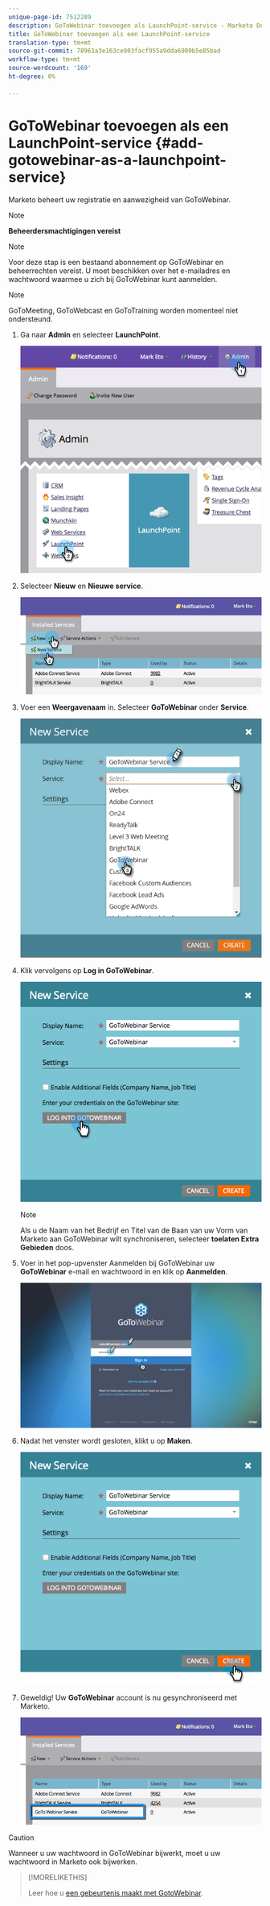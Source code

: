 ```yaml
---
unique-page-id: 7512289
description: GoToWebinar toevoegen als LaunchPoint-service - Marketo Docs - Productdocumentatie
title: GoToWebinar toevoegen als een LaunchPoint-service
translation-type: tm+mt
source-git-commit: 78961a3e163ce903facf955a9dda6909b5e85bad
workflow-type: tm+mt
source-wordcount: '169'
ht-degree: 0%

---
```



# GoToWebinar toevoegen als een LaunchPoint-service {#add-gotowebinar-as-a-launchpoint-service}

Marketo beheert uw registratie en aanwezigheid van GoToWebinar.

>[!NOTE]
>
>**Beheerdersmachtigingen vereist**

>[!NOTE]
>
>Voor deze stap is een bestaand abonnement op GoToWebinar en beheerrechten vereist. U moet beschikken over het e-mailadres en wachtwoord waarmee u zich bij GoToWebinar kunt aanmelden.

>[!NOTE]
>
>GoToMeeting, GoToWebcast en GoToTraining worden momenteel niet ondersteund.

1. Ga naar **Admin** en selecteer **LaunchPoint**.

   ![](assets/image2015-4-22-15-3a33-3a47.png)

1. Selecteer **Nieuw** en **Nieuwe service**.

   ![](assets/new-service-gotowebinar.png)

1. Voer een **Weergavenaam** in. Selecteer **GoToWebinar** onder **Service**.

   ![](assets/new-service-goto-webinar1.png)

1. Klik vervolgens op **Log in GoToWebinar**.

   ![](assets/image2015-4-22-15-3a57-3a59.png)

   >[!NOTE]
   >
   >Als u de Naam van het Bedrijf en Titel van de Baan van uw Vorm van Marketo aan GoToWebinar wilt synchroniseren, selecteer **toelaten Extra Gebieden** doos.

1. Voer in het pop-upvenster Aanmelden bij GoToWebinar uw **GoToWebinar** e-mail en wachtwoord in en klik op **Aanmelden**.

   ![](assets/image2015-4-22-15-3a52-3a31.png)

1. Nadat het venster wordt gesloten, klikt u op **Maken**.

   ![](assets/image2015-4-22-15-3a57-3a43.png)

1. Geweldig! Uw **GoToWebinar** account is nu gesynchroniseerd met Marketo.

   ![](assets/goto-webinar.png)

>[!CAUTION]
>
>Wanneer u uw wachtwoord in GoToWebinar bijwerkt, moet u uw wachtwoord in Marketo ook bijwerken.

>[!MORELIKETHIS]
>
>Leer hoe u [een gebeurtenis maakt met GotoWebinar](/help/marketo/product-docs/demand-generation/events/create-an-event/create-an-event-with-gotowebinar.md).
